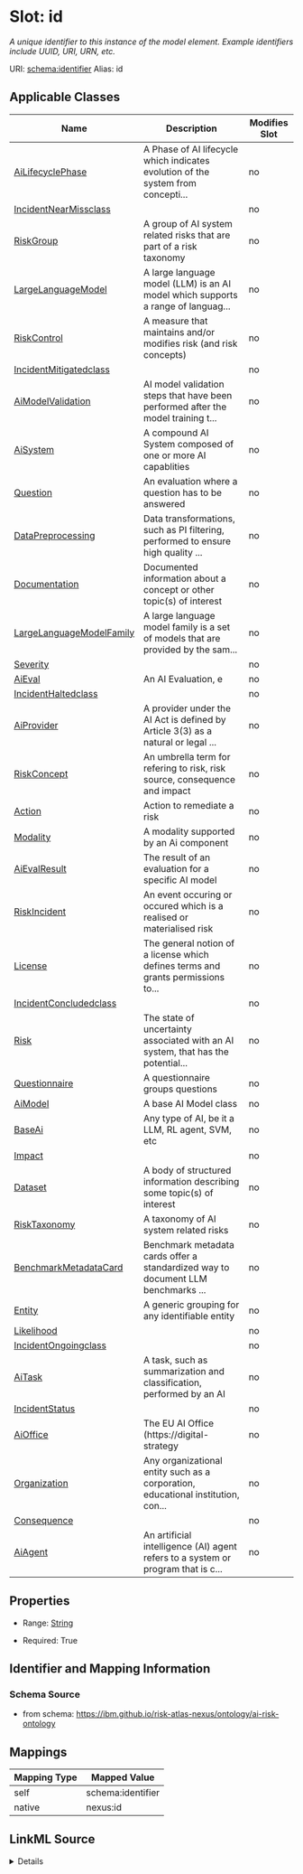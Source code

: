 

# Slot: id


_A unique identifier to this instance of the model element. Example identifiers include UUID, URI, URN, etc._





URI: [schema:identifier](http://schema.org/identifier)
Alias: id

<!-- no inheritance hierarchy -->





## Applicable Classes

| Name | Description | Modifies Slot |
| --- | --- | --- |
| [AiLifecyclePhase](AiLifecyclePhase.md) | A Phase of AI lifecycle which indicates evolution of the system from concepti... |  no  |
| [IncidentNearMissclass](IncidentNearMissclass.md) |  |  no  |
| [RiskGroup](RiskGroup.md) | A group of AI system related risks that are part of a risk taxonomy |  no  |
| [LargeLanguageModel](LargeLanguageModel.md) | A large language model (LLM) is an AI model which supports a range of languag... |  no  |
| [RiskControl](RiskControl.md) | A measure that maintains and/or modifies risk (and risk concepts) |  no  |
| [IncidentMitigatedclass](IncidentMitigatedclass.md) |  |  no  |
| [AiModelValidation](AiModelValidation.md) | AI model validation steps that have been performed after the model training t... |  no  |
| [AiSystem](AiSystem.md) | A compound AI System composed of one or more AI capablities |  no  |
| [Question](Question.md) | An evaluation where a question has to be answered |  no  |
| [DataPreprocessing](DataPreprocessing.md) | Data transformations, such as PI filtering, performed to ensure high quality ... |  no  |
| [Documentation](Documentation.md) | Documented information about a concept or other topic(s) of interest |  no  |
| [LargeLanguageModelFamily](LargeLanguageModelFamily.md) | A large language model family is a set of models that are provided by the sam... |  no  |
| [Severity](Severity.md) |  |  no  |
| [AiEval](AiEval.md) | An AI Evaluation, e |  no  |
| [IncidentHaltedclass](IncidentHaltedclass.md) |  |  no  |
| [AiProvider](AiProvider.md) | A provider under the AI Act is defined by Article 3(3) as a natural or legal ... |  no  |
| [RiskConcept](RiskConcept.md) | An umbrella term for refering to risk, risk source, consequence and impact |  no  |
| [Action](Action.md) | Action to remediate a risk |  no  |
| [Modality](Modality.md) | A modality supported by an Ai component |  no  |
| [AiEvalResult](AiEvalResult.md) | The result of an evaluation for a specific AI model |  no  |
| [RiskIncident](RiskIncident.md) | An event occuring or occured which is a realised or materialised risk |  no  |
| [License](License.md) | The general notion of a license which defines terms and grants permissions to... |  no  |
| [IncidentConcludedclass](IncidentConcludedclass.md) |  |  no  |
| [Risk](Risk.md) | The state of uncertainty associated with an AI system, that has the potential... |  no  |
| [Questionnaire](Questionnaire.md) | A questionnaire groups questions |  no  |
| [AiModel](AiModel.md) | A base AI Model class |  no  |
| [BaseAi](BaseAi.md) | Any type of AI, be it a LLM, RL agent, SVM, etc |  no  |
| [Impact](Impact.md) |  |  no  |
| [Dataset](Dataset.md) | A body of structured information describing some topic(s) of interest |  no  |
| [RiskTaxonomy](RiskTaxonomy.md) | A taxonomy of AI system related risks |  no  |
| [BenchmarkMetadataCard](BenchmarkMetadataCard.md) | Benchmark metadata cards offer a standardized way to document LLM benchmarks ... |  no  |
| [Entity](Entity.md) | A generic grouping for any identifiable entity |  no  |
| [Likelihood](Likelihood.md) |  |  no  |
| [IncidentOngoingclass](IncidentOngoingclass.md) |  |  no  |
| [AiTask](AiTask.md) | A task, such as summarization and classification, performed by an AI |  no  |
| [IncidentStatus](IncidentStatus.md) |  |  no  |
| [AiOffice](AiOffice.md) | The EU AI Office (https://digital-strategy |  no  |
| [Organization](Organization.md) | Any organizational entity such as a corporation, educational institution, con... |  no  |
| [Consequence](Consequence.md) |  |  no  |
| [AiAgent](AiAgent.md) | An artificial intelligence (AI) agent refers to a system or program that is c... |  no  |







## Properties

* Range: [String](String.md)

* Required: True





## Identifier and Mapping Information







### Schema Source


* from schema: https://ibm.github.io/risk-atlas-nexus/ontology/ai-risk-ontology




## Mappings

| Mapping Type | Mapped Value |
| ---  | ---  |
| self | schema:identifier |
| native | nexus:id |




## LinkML Source

<details>
```yaml
name: id
description: A unique identifier to this instance of the model element. Example identifiers
  include UUID, URI, URN, etc.
from_schema: https://ibm.github.io/risk-atlas-nexus/ontology/ai-risk-ontology
rank: 1000
slot_uri: schema:identifier
identifier: true
alias: id
domain_of:
- Entity
range: string
required: true

```
</details>
